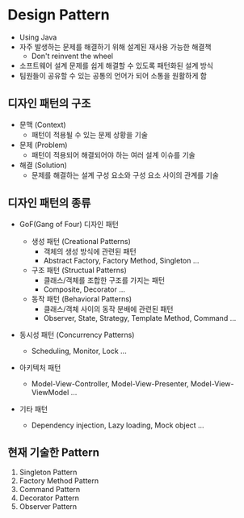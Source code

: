 # Design Pattern
* Using Java
* 자주 발생하는 문제를 해결하기 위해 설계된 재사용 가능한 해결책
    * Don't reinvent the wheel
* 소프트웨어 설계 문제를 쉽게 해결할 수 있도록 패턴화된 설계 방식
* 팀원들이 공유할 수 있는 공통의 언어가 되어 소통을 원활하게 함

## 디자인 패턴의 구조
* 문맥 (Context)
    * 패턴이 적용될 수 있는 문제 상황을 기술
* 문제 (Problem)
    * 패턴이 적용되어 해결되어야 하는 여러 설계 이슈를 기술
* 해결 (Solution)
    * 문제를 해결하는 설계 구성 요소와 구성 요소 사이의 관계를 기술

## 디자인 패턴의 종류
* GoF(Gang of Four) 디자인 패턴
    * 생성 패턴 (Creational Patterns)
        * 객체의 생성 방식에 관련된 패턴
        * Abstract Factory, Factory Method, Singleton ...
    * 구조 패턴 (Structual Patterns)
        * 클래스/객체를 조합한 구조를 가지는 패턴
        * Composite, Decorator ...
    * 동작 패턴 (Behavioral Patterns)
        * 클래스/객체 사이의 동작 분배에 관련된 패턴
        * Observer, State, Strategy, Template Method, Command ...

* 동시성 패턴 (Concurrency Patterns)
    * Scheduling, Monitor, Lock ...

* 아키텍처 패턴
    * Model-View-Controller, Model-View-Presenter, Model-View-ViewModel ...

* 기타 패턴
    * Dependency injection, Lazy loading, Mock object ...

## 현재 기술한 Pattern
1) Singleton Pattern
2) Factory Method Pattern
3) Command Pattern
4) Decorator Pattern
5) Observer Pattern
